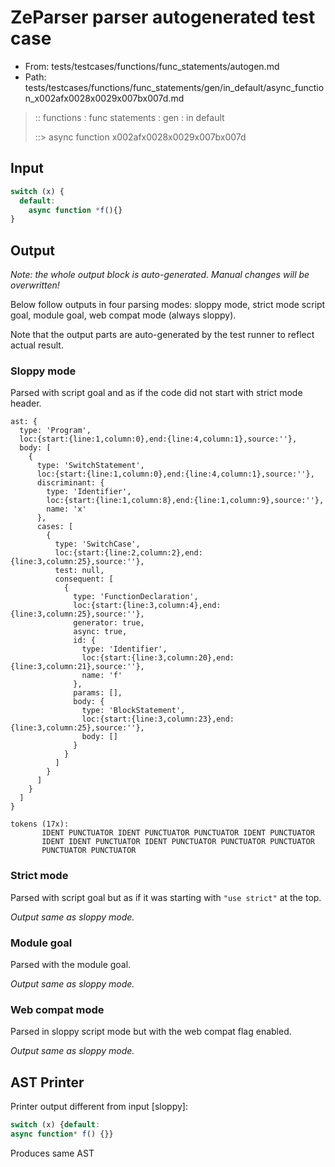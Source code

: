 # ZeParser parser autogenerated test case

- From: tests/testcases/functions/func_statements/autogen.md
- Path: tests/testcases/functions/func_statements/gen/in_default/async_function_x002afx0028x0029x007bx007d.md

> :: functions : func statements : gen : in default
>
> ::> async function x002afx0028x0029x007bx007d

## Input


`````js
switch (x) {
  default:
    async function *f(){}
}
`````

## Output

_Note: the whole output block is auto-generated. Manual changes will be overwritten!_

Below follow outputs in four parsing modes: sloppy mode, strict mode script goal, module goal, web compat mode (always sloppy).

Note that the output parts are auto-generated by the test runner to reflect actual result.

### Sloppy mode

Parsed with script goal and as if the code did not start with strict mode header.

`````
ast: {
  type: 'Program',
  loc:{start:{line:1,column:0},end:{line:4,column:1},source:''},
  body: [
    {
      type: 'SwitchStatement',
      loc:{start:{line:1,column:0},end:{line:4,column:1},source:''},
      discriminant: {
        type: 'Identifier',
        loc:{start:{line:1,column:8},end:{line:1,column:9},source:''},
        name: 'x'
      },
      cases: [
        {
          type: 'SwitchCase',
          loc:{start:{line:2,column:2},end:{line:3,column:25},source:''},
          test: null,
          consequent: [
            {
              type: 'FunctionDeclaration',
              loc:{start:{line:3,column:4},end:{line:3,column:25},source:''},
              generator: true,
              async: true,
              id: {
                type: 'Identifier',
                loc:{start:{line:3,column:20},end:{line:3,column:21},source:''},
                name: 'f'
              },
              params: [],
              body: {
                type: 'BlockStatement',
                loc:{start:{line:3,column:23},end:{line:3,column:25},source:''},
                body: []
              }
            }
          ]
        }
      ]
    }
  ]
}

tokens (17x):
       IDENT PUNCTUATOR IDENT PUNCTUATOR PUNCTUATOR IDENT PUNCTUATOR
       IDENT IDENT PUNCTUATOR IDENT PUNCTUATOR PUNCTUATOR PUNCTUATOR
       PUNCTUATOR PUNCTUATOR
`````

### Strict mode

Parsed with script goal but as if it was starting with `"use strict"` at the top.

_Output same as sloppy mode._

### Module goal

Parsed with the module goal.

_Output same as sloppy mode._

### Web compat mode

Parsed in sloppy script mode but with the web compat flag enabled.

_Output same as sloppy mode._

## AST Printer

Printer output different from input [sloppy]:

````js
switch (x) {default:
async function* f() {}}
````

Produces same AST

